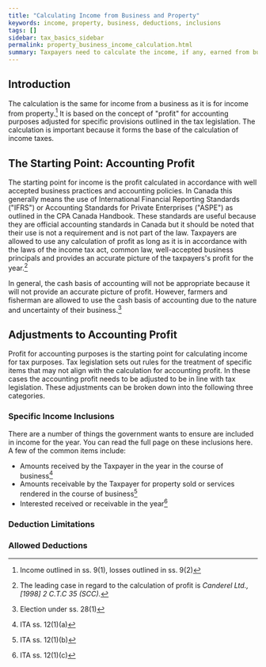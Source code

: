 ```yaml
---
title: "Calculating Income from Business and Property"
keywords: income, property, business, deductions, inclusions
tags: []
sidebar: tax_basics_sidebar
permalink: property_business_income_calculation.html
summary: Taxpayers need to calculate the income, if any, earned from business or property in the year. The calculation is based on "profit" adjusted for specific rules outlined in the tax legislation.
---
```


## Introduction ##

The calculation is the same for income from a business as it is for income from property.[^income-calculation] It is based on the concept of "profit" for accounting purposes adjusted for specific provisions outlined in the tax legislation. The calculation is important because it forms the base of the calculation of income taxes.

## The Starting Point: Accounting Profit ##

The starting point for income is the profit calculated in accordance with well accepted business practices and accounting policies. In Canada this generally means the use of International Financial Reporting Standards ("IFRS") or Accounting Standards for Private Enterprises ("ASPE") as outlined in the CPA Canada Handbook. These standards are useful because they are official accounting standards in Canada but it should be noted that their use is not a requirement and is not part of the law. Taxpayers are allowed to use any calculation of profit as long as it is in accordance with the laws of the income tax act, common law, well-accepted business principals and provides an accurate picture of the taxpayers's profit for the year.[^Canderel] 

In general, the cash basis of accounting will not be appropriate because it will not provide an accurate picture of profit. However, farmers and fisherman are allowed to use the cash basis of accounting due to the nature and uncertainty of their business.[^farmers-fisherman]

## Adjustments to Accounting Profit ##

Profit for accounting purposes is the starting point for calculating income for tax purposes. Tax legislation sets out rules for the treatment of specific items that may not align with the calculation for accounting profit. In these cases the accounting profit needs to be adjusted to be in line with tax legislation. These adjustments can be broken down into the following three categories.

### Specific Income Inclusions ###

There are a number of things the government wants to ensure are included in income for the year. You can read the full page on these inclusions here. A few of the common items  include:

* Amounts received by the Taxpayer in the year in the course of business[^12(1)(a)]
* Amounts receivable by the Taxpayer for property sold or services rendered in the course of business[^12(1)(b)]
* Interested received or receivable in the year[^12(1)(c)]


### Deduction Limitations ###


### Allowed Deductions ###



[^income-calculation]: Income outlined in ss. 9(1), losses outlined in ss. 9(2)
[^Canderel]: The leading case in regard to the calculation of profit is *Canderel Ltd., [1998] 2 C.T.C 35 (SCC).*
[^farmers-fisherman]: Election under ss. 28(1)
[^12(1)(a)]: ITA ss. 12(1)(a)
[^12(1)(b)]: ITA ss. 12(1)(b)
[^12(1)(c)]: ITA ss. 12(1)(c)
